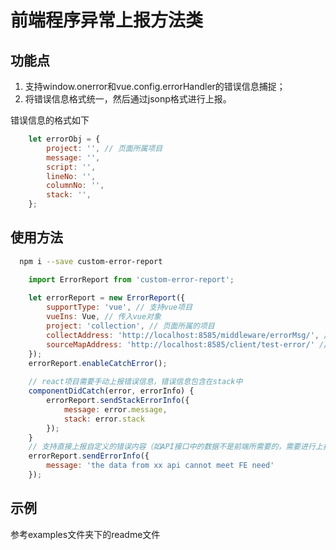# 前端程序异常上报方法类

## 功能点

1. 支持window.onerror和vue.config.errorHandler的错误信息捕捉；
2. 将错误信息格式统一，然后通过jsonp格式进行上报。

错误信息的格式如下
```javascript
	let errorObj = {
        project: '', // 页面所属项目
    	message: '',
    	script: '',
    	lineNo: '',
    	columnNo: '',
        stack: '',
    };
```
## 使用方法
```bash
  npm i --save custom-error-report
```

```javascript
    import ErrorReport from 'custom-error-report';
    
    let errorReport = new ErrorReport({
        supportType: 'vue', // 支持vue项目
        vueIns: Vue, // 传入vue对象
        project: 'collection', // 页面所属的项目
        collectAddress: 'http://localhost:8585/middleware/errorMsg/', // 接受错误信息的服务地址(需要结合自己的项目配置)
        sourceMapAddress: 'http://localhost:8585/client/test-error/' // sourceMap的访问地址(需要结合自己的项目配置)
    });
	errorReport.enableCatchError();
	
	// react项目需要手动上报错误信息，错误信息包含在stack中
	componentDidCatch(error, errorInfo) {
	    errorReport.sendStackErrorInfo({
            message: error.message,
            stack: error.stack
        });
	}
	// 支持直接上报自定义的错误内容（如API接口中的数据不是前端所需要的，需要进行上报收集）
    errorReport.sendErrorInfo({
        message: 'the data from xx api cannot meet FE need'
    });
```
## 示例
参考examples文件夹下的readme文件
